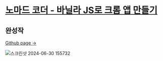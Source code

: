 # [노마드 코더 - 바닐라 JS로 크롬 앱 만들기](https://nomadcoders.co/javascript-for-beginners)

## 완성작
[Github page ->](https://mongsam2.github.io/js-app/)       

![스크린샷 2024-06-30 155732](https://github.com/mongsam2/js-app/assets/121383589/60087027-a37e-441c-960a-51e11d0b3fb3)

